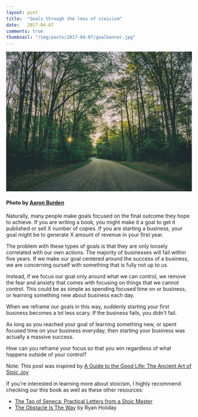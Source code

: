 ```yaml
---
layout: post
title:  "Goals through the lens of stoicism"
date:   2017-04-07
comments: true
thumbnail: "/img/posts/2017-04-07/goalbanner.jpg"
---
```

[banner]:/img/posts/2017-04-07/goalbanner.jpg

![alt text][banner]

#### Photo by [Aaron Burden](https://unsplash.com/@aaronburden)
Naturally, many people make goals focused on the final outcome they hope to achieve.
If you are writing a book, you might make it a goal to get it published or sell X number
of copies.  If you are starting a business, your goal might be to generate X amount of
revenue in your first year.

The problem with these types of goals is that they are only loosely correlated with our own actions.
The majority of businesses will fail within five years.  If we make our goal centered around
the success of a business, we are concerning ourself with something that is fully not up to us.

Instead, if we focus our goal only around what we can control, we remove the fear and anxiety that comes with focusing on things that we cannot control.  This could be as simple as spending focused time
on or business, or learning something new about business each day.

When we reframe our goals in this way, suddenly starting your first business becomes a lot less scary.
If the business fails, you didn't fail.

As long as you reached your goal of learning something new,
or spent focused time on your business everyday, then starting your business was actually a massive success.

How can you reframe your focus so that you win regardless of what happens outside of your control?

Note: This post was inspired by <a target="_blank" href="https://www.amazon.com/gp/product/B011T71D4Y/ref=as_li_tl?ie=UTF8&camp=1789&creative=9325&creativeASIN=B011T71D4Y&linkCode=as2&tag=myblog06bf-20&linkId=3251db38c76da37dc0cd72c94422bab9">A Guide to the Good Life: The Ancient Art of Stoic Joy</a><img src="//ir-na.amazon-adsystem.com/e/ir?t=myblog06bf-20&l=am2&o=1&a=B011T71D4Y" width="1" height="1" border="0" alt="" style="border:none !important; margin:0px !important;" />

If you're interested in learning more about stoicism, I highly recommend checking our this book as well as these other resources:

* [The Tao of Seneca: Practical Letters from a Stoic Master](http://www.audible.com/pd/Nonfiction/The-Tao-of-Seneca-Audiobook/B01AIXEJKU)
* [The Obstacle Is The Way](http://www.audible.com/pd/Self-Development/The-Obstacle-Is-the-Way-Audiobook/B00K252ET8/ref=a_search_c4_1_1_srTtl?qid=1399406050&sr=1-1) by Ryan Holiday
